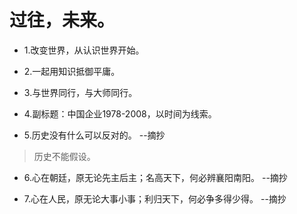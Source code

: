 # 过往，未来。

- 1.改变世界，从认识世界开始。

- 2.一起用知识抵御平庸。

- 3.与世界同行，与大师同行。

- 4.副标题：中国企业1978-2008，以时间为线索。

- 5.历史没有什么可以反对的。 --摘抄

>历史不能假设。

- 6.心在朝廷，原无论先主后主；名高天下，何必辨襄阳南阳。 --摘抄

- 7.心在人民，原无论大事小事；利归天下，何必争多得少得。 --摘抄
